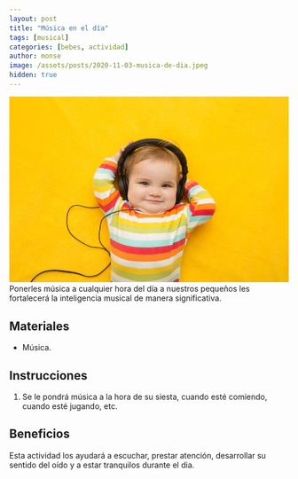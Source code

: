 ```yaml
---
layout: post
title: "Música en el día"
tags: [musical]
categories: [bebes, actividad]
author: monse
image: /assets/posts/2020-11-03-musica-de-dia.jpeg
hidden: true
---
```

![Actividad de música](/assets/posts/2020-11-03-musica-de-dia.jpeg)<br/> 
Ponerles música a cualquier hora del día a nuestros pequeños les fortalecerá la inteligencia musical de manera significativa. 
 
## Materiales 
- Música.

## Instrucciones 
1. Se le pondrá música a la hora de su siesta, cuando esté comiendo, cuando esté jugando, etc. 

## Beneficios 
Esta actividad los ayudará a escuchar, prestar atención, desarrollar su sentido del oído y a estar tranquilos durante el dia.